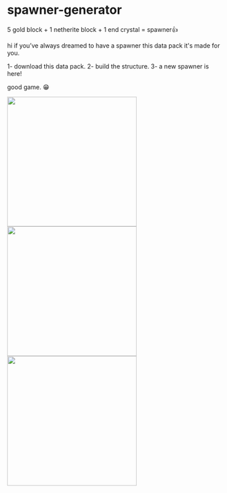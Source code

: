 # spawner-generator

5 gold block + 1 netherite block + 1 end crystal = spawner👍


hi if you’ve always dreamed to have a spawner this data pack it's made for you.

1- download this data pack.
2- build the structure.
3- a new spawner is here!

good game. 😁

<img src="https://flamebousteur.github.io/zip/spawner%20generator/img/1.png" width="300"><img src="https://flamebousteur.github.io/zip/spawner%20generator/img/2.png" width="300"><img src="https://flamebousteur.github.io/zip/spawner%20generator/img/3.png" width="300">
